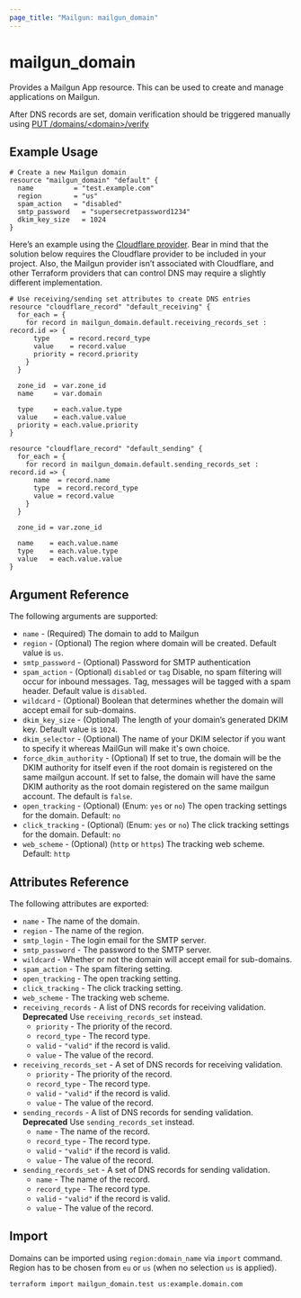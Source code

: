 ```yaml
---
page_title: "Mailgun: mailgun_domain"
---
```


# mailgun\_domain

Provides a Mailgun App resource. This can be used to
create and manage applications on Mailgun.

After DNS records are set, domain verification should be triggered manually using [PUT /domains/\<domain\>/verify](https://documentation.mailgun.com/en/latest/api-domains.html#domains)

## Example Usage

```hcl
# Create a new Mailgun domain
resource "mailgun_domain" "default" {
  name          = "test.example.com"
  region        = "us"
  spam_action   = "disabled"
  smtp_password   = "supersecretpassword1234"
  dkim_key_size   = 1024
}
```

Here’s an example using the [Cloudflare provider](https://registry.terraform.io/providers/cloudflare/cloudflare/latest). Bear in mind that the solution below requires the Cloudflare provider to be included in your project. Also, the Mailgun provider isn’t associated with Cloudflare, and other Terraform providers that can control DNS may require a slightly different implementation.

```hcl
# Use receiving/sending set attributes to create DNS entries
resource "cloudflare_record" "default_receiving" {
  for_each = {
    for record in mailgun_domain.default.receiving_records_set : record.id => {
      type     = record.record_type
      value    = record.value
      priority = record.priority
    }
  }

  zone_id  = var.zone_id
  name     = var.domain

  type     = each.value.type
  value    = each.value.value
  priority = each.value.priority
}

resource "cloudflare_record" "default_sending" {
  for_each = {
    for record in mailgun_domain.default.sending_records_set : record.id => {
      name  = record.name
      type  = record.record_type
      value = record.value
    }
  }

  zone_id = var.zone_id

  name    = each.value.name
  type    = each.value.type
  value   = each.value.value
}
```

## Argument Reference

The following arguments are supported:

* `name` - (Required) The domain to add to Mailgun
* `region` - (Optional) The region where domain will be created. Default value is `us`.
* `smtp_password` - (Optional) Password for SMTP authentication
* `spam_action` - (Optional) `disabled` or `tag` Disable, no spam
    filtering will occur for inbound messages. Tag, messages
    will be tagged with a spam header. Default value is `disabled`.
* `wildcard` - (Optional) Boolean that determines whether
    the domain will accept email for sub-domains.
* `dkim_key_size` - (Optional) The length of your domain’s generated DKIM key. Default value is `1024`.
* `dkim_selector` - (Optional) The name of your DKIM selector if you want to specify it whereas MailGun will make it's own choice.
* `force_dkim_authority` - (Optional) If set to true, the domain will be the DKIM authority for itself even if the root domain is registered on the same mailgun account. If set to false, the domain will have the same DKIM authority as the root domain registered on the same mailgun account. The default is `false`.
* `open_tracking` - (Optional) (Enum: `yes` or `no`) The open tracking settings for the domain. Default: `no`
* `click_tracking` - (Optional) (Enum: `yes` or `no`) The click tracking settings for the domain. Default: `no`
* `web_scheme` - (Optional) (`http` or `https`) The tracking web scheme. Default: `http`

## Attributes Reference

The following attributes are exported:

* `name` - The name of the domain.
* `region` - The name of the region.
* `smtp_login` - The login email for the SMTP server.
* `smtp_password` - The password to the SMTP server.
* `wildcard` - Whether or not the domain will accept email for sub-domains.
* `spam_action` - The spam filtering setting.
* `open_tracking` - The open tracking setting.
* `click_tracking` - The click tracking setting.
* `web_scheme` - The tracking web scheme.
* `receiving_records` - A list of DNS records for receiving validation.  **Deprecated** Use `receiving_records_set` instead.
  * `priority` - The priority of the record.
  * `record_type` - The record type.
  * `valid` - `"valid"` if the record is valid.
  * `value` - The value of the record.
* `receiving_records_set` - A set of DNS records for receiving validation.
  * `priority` - The priority of the record.
  * `record_type` - The record type.
  * `valid` - `"valid"` if the record is valid.
  * `value` - The value of the record.
* `sending_records` - A list of DNS records for sending validation. **Deprecated** Use `sending_records_set` instead.
  * `name` - The name of the record.
  * `record_type` - The record type.
  * `valid` - `"valid"` if the record is valid.
  * `value` - The value of the record.
* `sending_records_set` - A set of DNS records for sending validation.
  * `name` - The name of the record.
  * `record_type` - The record type.
  * `valid` - `"valid"` if the record is valid.
  * `value` - The value of the record.

## Import

Domains can be imported using `region:domain_name` via `import` command. Region has to be chosen from `eu` or `us` (when no selection `us` is applied).

```hcl
terraform import mailgun_domain.test us:example.domain.com
```
